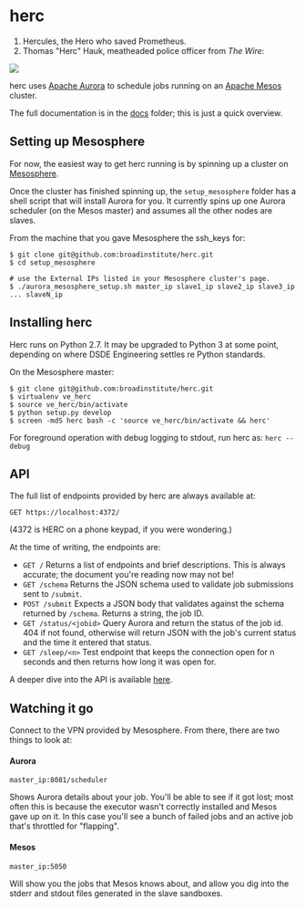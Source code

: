 # herc

1. Hercules, the Hero who saved Prometheus.
2. Thomas "Herc" Hauk, meatheaded police officer from *The Wire*:

![](http://upload.wikimedia.org/wikipedia/en/1/12/The_Wire_Herc.jpg)

herc uses [Apache Aurora](http://aurora.incubator.apache.org/) to schedule jobs running on an [Apache Mesos](http://mesos.apache.org/) cluster.

The full documentation is in the [docs](docs/Home.md) folder; this is just a quick overview.

## Setting up Mesosphere

For now, the easiest way to get herc running is by spinning up a cluster on [Mesosphere](https://google.mesosphere.com/).

Once the cluster has finished spinning up, the `setup_mesosphere` folder has a shell script that will install Aurora for you. It currently spins up one Aurora scheduler (on the Mesos master) and assumes all the other nodes are slaves.

From the machine that you gave Mesosphere the ssh_keys for:

```
$ git clone git@github.com:broadinstitute/herc.git
$ cd setup_mesosphere

# use the External IPs listed in your Mesosphere cluster's page.
$ ./aurora_mesosphere_setup.sh master_ip slave1_ip slave2_ip slave3_ip ... slaveN_ip
```

## Installing herc

Herc runs on Python 2.7. It may be upgraded to Python 3 at some point, depending on where DSDE Engineering settles re Python standards.

On the Mesosphere master:

```
$ git clone git@github.com:broadinstitute/herc.git
$ virtualenv ve_herc
$ source ve_herc/bin/activate
$ python setup.py develop
$ screen -mdS herc bash -c 'source ve_herc/bin/activate && herc'
```

For foreground operation with debug logging to stdout, run herc as: `herc --debug`

## API

The full list of endpoints provided by herc are always available at:

`GET https://localhost:4372/`

(4372 is HERC on a phone keypad, if you were wondering.)

At the time of writing, the endpoints are:

* `GET /` Returns a list of endpoints and brief descriptions. This is always accurate; the document you're reading now may not be!
* `GET /schema` Returns the JSON schema used to validate job submissions sent to `/submit`.
* `POST /submit` Expects a JSON body that validates against the schema returned by `/schema`. Returns a string, the job ID.
* `GET /status/<jobid>` Query Aurora and return the status of the job id. 404 if not found, otherwise will return JSON with the job's current status and the time it entered that status.
* `GET /sleep/<n>` Test endpoint that keeps the connection open for n seconds and then returns how long it was open for.

A deeper dive into the API is available [here](docs/API.md). 

## Watching it go

Connect to the VPN provided by Mesosphere. From there, there are two things to look at:

#### Aurora

`master_ip:8081/scheduler`

Shows Aurora details about your job. You'll be able to see if it got lost; most often this is because the executor wasn't correctly installed and Mesos gave up on it. In this case you'll see a bunch of failed jobs and an active job that's throttled for "flapping".

#### Mesos

`master_ip:5050`

Will show you the jobs that Mesos knows about, and allow you dig into the stderr and stdout files generated in the slave sandboxes.
